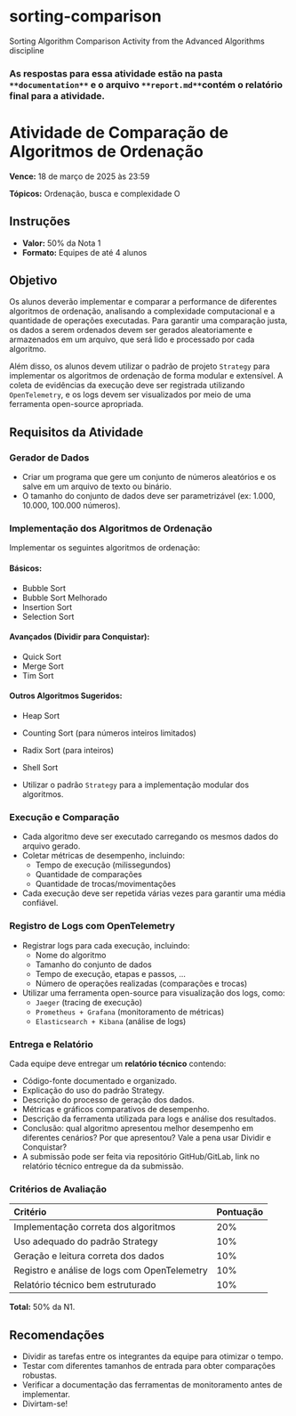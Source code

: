 # sorting-comparison
Sorting Algorithm Comparison Activity from the Advanced Algorithms discipline

### As respostas para essa atividade estão na pasta `**documentation**` e o arquivo `**report.md**`contém o relatório final para a atividade.

# Atividade de Comparação de Algoritmos de Ordenação

**Vence:** 18 de março de 2025 às 23:59

**Tópicos:** Ordenação, busca e complexidade O

## Instruções

* **Valor:** 50% da Nota 1
* **Formato:** Equipes de até 4 alunos

## Objetivo

Os alunos deverão implementar e comparar a performance de diferentes algoritmos de ordenação, analisando a complexidade computacional e a quantidade de operações executadas. Para garantir uma comparação justa, os dados a serem ordenados devem ser gerados aleatoriamente e armazenados em um arquivo, que será lido e processado por cada algoritmo.

Além disso, os alunos devem utilizar o padrão de projeto `Strategy` para implementar os algoritmos de ordenação de forma modular e extensível. A coleta de evidências da execução deve ser registrada utilizando `OpenTelemetry`, e os logs devem ser visualizados por meio de uma ferramenta open-source apropriada.

## Requisitos da Atividade

### Gerador de Dados

* Criar um programa que gere um conjunto de números aleatórios e os salve em um arquivo de texto ou binário.
* O tamanho do conjunto de dados deve ser parametrizável (ex: 1.000, 10.000, 100.000 números).

### Implementação dos Algoritmos de Ordenação

Implementar os seguintes algoritmos de ordenação:

#### Básicos:

* Bubble Sort
* Bubble Sort Melhorado
* Insertion Sort
* Selection Sort

#### Avançados (Dividir para Conquistar):

* Quick Sort
* Merge Sort
* Tim Sort

#### Outros Algoritmos Sugeridos:

* Heap Sort
* Counting Sort (para números inteiros limitados)
* Radix Sort (para inteiros)
* Shell Sort

* Utilizar o padrão `Strategy` para a implementação modular dos algoritmos.

### Execução e Comparação

* Cada algoritmo deve ser executado carregando os mesmos dados do arquivo gerado.
* Coletar métricas de desempenho, incluindo:
    * Tempo de execução (milissegundos)
    * Quantidade de comparações
    * Quantidade de trocas/movimentações
* Cada execução deve ser repetida várias vezes para garantir uma média confiável.

### Registro de Logs com OpenTelemetry

* Registrar logs para cada execução, incluindo:
    * Nome do algoritmo
    * Tamanho do conjunto de dados
    * Tempo de execução, etapas e passos, ...
    * Número de operações realizadas (comparações e trocas)
* Utilizar uma ferramenta open-source para visualização dos logs, como:
    * `Jaeger` (tracing de execução)
    * `Prometheus + Grafana` (monitoramento de métricas)
    * `Elasticsearch + Kibana` (análise de logs)

### Entrega e Relatório

Cada equipe deve entregar um **relatório técnico** contendo:

* Código-fonte documentado e organizado.
* Explicação do uso do padrão Strategy.
* Descrição do processo de geração dos dados.
* Métricas e gráficos comparativos de desempenho.
* Descrição da ferramenta utilizada para logs e análise dos resultados.
* Conclusão: qual algoritmo apresentou melhor desempenho em diferentes cenários? Por que apresentou? Vale a pena usar Dividir e Conquistar?
* A submissão pode ser feita via repositório GitHub/GitLab, link no relatório técnico entregue da da submissão.

### Critérios de Avaliação

| Critério                                     | Pontuação |
| :------------------------------------------- | :-------- |
| Implementação correta dos algoritmos         | 20%       |
| Uso adequado do padrão Strategy              | 10%       |
| Geração e leitura correta dos dados          | 10%       |
| Registro e análise de logs com OpenTelemetry | 10%       |
| Relatório técnico bem estruturado            | 10%       |

**Total:** 50% da N1.

## Recomendações

* Dividir as tarefas entre os integrantes da equipe para otimizar o tempo.
* Testar com diferentes tamanhos de entrada para obter comparações robustas.
* Verificar a documentação das ferramentas de monitoramento antes de implementar.
* Divirtam-se!